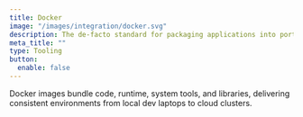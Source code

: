 ```yaml
---
title: Docker
image: "/images/integration/docker.svg"
description: The de-facto standard for packaging applications into portable containers that run anywhere.
meta_title: ""
type: Tooling
button:
  enable: false
---
```


Docker images bundle code, runtime, system tools, and libraries, delivering consistent environments from local dev laptops to cloud clusters.
